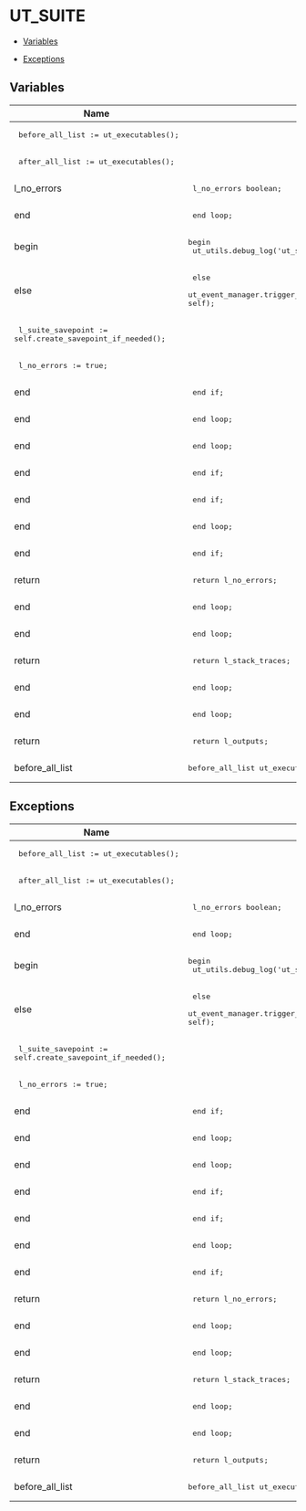 # UT_SUITE




- [Variables](#variables)

- [Exceptions](#exceptions)




## Variables<a name="variables"></a>

Name | Code | Description
--- | --- | ---
 | <pre>  before_all_list := ut_executables();</pre> | 
 | <pre>  after_all_list  := ut_executables();</pre> | 
l_no_errors | <pre>  l_no_errors boolean;</pre> | 
end | <pre>    end loop;</pre> | 
begin | <pre>begin<br />  ut_utils.debug_log('ut_suite.execute');</pre> | 
else | <pre>  else<br />    ut_event_manager.trigger_event(ut_utils.gc_before_suite, self);</pre> | 
 | <pre>    l_suite_savepoint := self.create_savepoint_if_needed();</pre> | 
 | <pre>    l_no_errors := true;</pre> | 
end | <pre>      end if;</pre> | 
end | <pre>    end loop;</pre> | 
end | <pre>      end loop;</pre> | 
end | <pre>    end if;</pre> | 
end | <pre>      end if;</pre> | 
end | <pre>    end loop;</pre> | 
end | <pre>  end if;</pre> | 
return | <pre>  return l_no_errors;</pre> | 
end | <pre>  end loop;</pre> | 
end | <pre>  end loop;</pre> | 
return | <pre>  return l_stack_traces;</pre> | 
end | <pre>  end loop;</pre> | 
end | <pre>  end loop;</pre> | 
return | <pre>  return l_outputs;</pre> | 
before_all_list | <pre>before_all_list ut_executables,;</pre> | 



## Exceptions<a name="exceptions"></a>

Name | Code | Description
--- | --- | ---
 | <pre>  before_all_list := ut_executables();</pre> | 
 | <pre>  after_all_list  := ut_executables();</pre> | 
l_no_errors | <pre>  l_no_errors boolean;</pre> | 
end | <pre>    end loop;</pre> | 
begin | <pre>begin<br />  ut_utils.debug_log('ut_suite.execute');</pre> | 
else | <pre>  else<br />    ut_event_manager.trigger_event(ut_utils.gc_before_suite, self);</pre> | 
 | <pre>    l_suite_savepoint := self.create_savepoint_if_needed();</pre> | 
 | <pre>    l_no_errors := true;</pre> | 
end | <pre>      end if;</pre> | 
end | <pre>    end loop;</pre> | 
end | <pre>      end loop;</pre> | 
end | <pre>    end if;</pre> | 
end | <pre>      end if;</pre> | 
end | <pre>    end loop;</pre> | 
end | <pre>  end if;</pre> | 
return | <pre>  return l_no_errors;</pre> | 
end | <pre>  end loop;</pre> | 
end | <pre>  end loop;</pre> | 
return | <pre>  return l_stack_traces;</pre> | 
end | <pre>  end loop;</pre> | 
end | <pre>  end loop;</pre> | 
return | <pre>  return l_outputs;</pre> | 
before_all_list | <pre>before_all_list ut_executables,;</pre> | 




 

